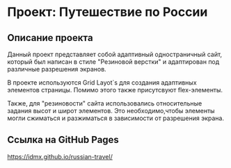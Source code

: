# Проект: Путешествие по России

## Описание проекта

Данный проект представляет собой адаптивный одностраничный сайт, который был написан в стиле "Резиновой верстки" и адаптирован под различные разрешения экранов.

В проекте используются Grid Layot`s для создания адаптивных элементов страницы. Помимо этого также присутсвуют flex-элементы. 

Также, для "резиновости" сайта использовались относительные задания высот и широт элементов. Это необходимо,чтобы элементы могли сжиматься и разжиматься в зависимости от разрешения экрана.

## Ссылка на GitHub Pages

https://idmx.github.io/russian-travel/